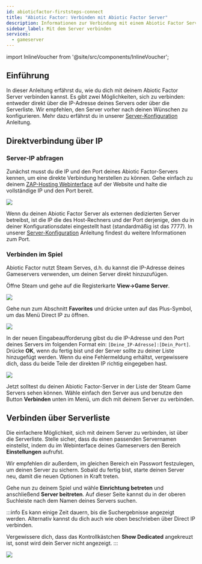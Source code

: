 ```yaml
---
id: abioticfactor-firststeps-connect
title: "Abiotic Factor: Verbinden mit Abiotic Factor Server"
description: Informationen zur Verbindung mit einem Abiotic Factor Server von ZAP-Hosting - ZAP-Hosting.com Dokumentation
sidebar_label: Mit dem Server verbinden
services:
  - gameserver
---
```


import InlineVoucher from '@site/src/components/InlineVoucher';

## Einführung

In dieser Anleitung erfährst du, wie du dich mit deinem Abiotic Factor Server verbinden kannst. Es gibt zwei Möglichkeiten, sich zu verbinden: entweder direkt über die IP-Adresse deines Servers oder über die Serverliste. Wir empfehlen, den Server vorher nach deinen Wünschen zu konfigurieren. Mehr dazu erfährst du in unserer [Server-Konfiguration](abioticfactor-configuration.md) Anleitung.

<InlineVoucher />

## Direktverbindung über IP

### Server-IP abfragen

Zunächst musst du die IP und den Port deines Abiotic Factor-Servers kennen, um eine direkte Verbindung herstellen zu können. Gehe einfach zu deinem [ZAP-Hosting Webinterface](https://zap-hosting.com/en/customer/) auf der Website und halte die vollständige IP und den Port bereit.

![](https://screensaver01.zap-hosting.com/index.php/s/P2GPRPcTPAytK2z/preview)

Wenn du deinen Abiotic Factor Server als externen dedizierten Server betreibst, ist die IP die des Host-Rechners und der Port derjenige, den du in deiner Konfigurationsdatei eingestellt hast (standardmäßig ist das 7777). In unserer [Server-Konfiguration](abioticfactor-configuration.md) Anleitung findest du weitere Informationen zum Port.

### Verbinden im Spiel

Abiotic Factor nutzt Steam Serves, d.h. du kannst die IP-Adresse deines Gameservers verwenden, um deinen Server direkt hinzuzufügen.

Öffne Steam und gehe auf die Registerkarte **View->Game Server**.

![](https://screensaver01.zap-hosting.com/index.php/s/9Yi2ymdSRj3WDbx/preview)

Gehe nun zum Abschnitt **Favorites** und drücke unten auf das Plus-Symbol, um das Menü Direct IP zu öffnen.

![](https://screensaver01.zap-hosting.com/index.php/s/7dFW9ANQmeTNdz9/preview)

In der neuen Eingabeaufforderung gibst du die IP-Adresse und den Port deines Servers im folgenden Format ein: `[Deine_IP-Adresse]:[Dein_Port]`. Drücke **OK**, wenn du fertig bist und der Server sollte zu deiner Liste hinzugefügt werden. Wenn du eine Fehlermeldung erhältst, vergewissere dich, dass du beide Teile der direkten IP richtig eingegeben hast.

![](https://screensaver01.zap-hosting.com/index.php/s/ir5Hy54fc95CDbs/preview)

Jetzt solltest du deinen Abiotic Factor-Server in der Liste der Steam Game Servers sehen können. Wähle einfach den Server aus und benutze den Button **Verbinden** unten im Menü, um dich mit deinem Server zu verbinden.

## Verbinden über Serverliste

Die einfachere Möglichkeit, sich mit deinem Server zu verbinden, ist über die Serverliste. Stelle sicher, dass du einen passenden Servernamen einstellst, indem du im Webinterface deines Gameservers den Bereich **Einstellungen** aufrufst.

Wir empfehlen dir außerdem, im gleichen Bereich ein Passwort festzulegen, um deinen Server zu sichern. Sobald du fertig bist, starte deinen Server neu, damit die neuen Optionen in Kraft treten.

Gehe nun zu deinem Spiel und wähle **Einrichtung betreten** und anschließend **Server beitreten**. Auf dieser Seite kannst du in der oberen Suchleiste nach dem Namen deines Servers suchen.

:::info
Es kann einige Zeit dauern, bis die Suchergebnisse angezeigt werden. Alternativ kannst du dich auch wie oben beschrieben über Direct IP verbinden.

Vergewissere dich, dass das Kontrollkästchen **Show Dedicated** angekreuzt ist, sonst wird dein Server nicht angezeigt.
:::

![](https://screensaver01.zap-hosting.com/index.php/s/B5JjGR93qkp9WXK/preview)